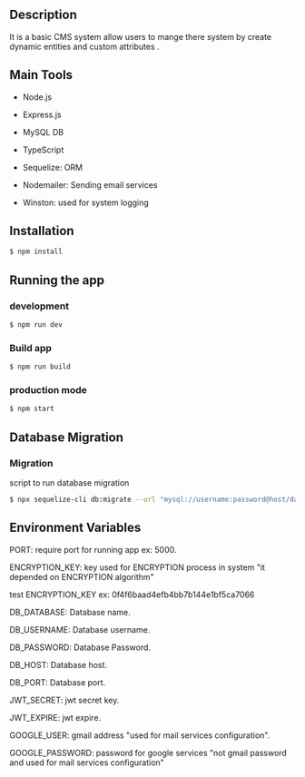 ## Description

It is a basic CMS system allow users to mange there system by create dynamic entities and custom attributes .

## Main Tools

- Node.js

- Express.js

- MySQL DB

- TypeScript

- Sequelize: ORM

- Nodemailer: Sending email services

- Winston: used for system logging

## Installation

```bash
$ npm install
```

## Running the app

### development

```bash
$ npm run dev
```

### Build app

```bash
$ npm run build
```

### production mode

```bash
$ npm start
```

## Database Migration

### Migration

script to run database migration

```bash
$ npx sequelize-cli db:migrate --url "mysql://username:password@host/database" --migrations-path "src/db/migrations"
```

## Environment Variables

PORT: require port for running app ex: 5000.

ENCRYPTION_KEY: key used for ENCRYPTION process in system "it depended on ENCRYPTION algorithm"

test ENCRYPTION_KEY ex: 0f4f6baad4efb4bb7b144e1bf5ca7066

DB_DATABASE: Database name.

DB_USERNAME: Database username.

DB_PASSWORD: Database Password.

DB_HOST: Database host.

DB_PORT: Database port.

JWT_SECRET: jwt secret key.

JWT_EXPIRE: jwt expire.

GOOGLE_USER: gmail address "used for mail services configuration".

GOOGLE_PASSWORD: password for google services "not gmail password and used for mail services configuration"
